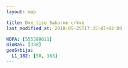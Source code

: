 ```yaml
---
layout: map

title: Dve tise Saborne crkve
last_modified_at: 2018-05-25T17:35:47+02:00

WDPA: [555589021]
BioRaS: [338]
geoSrbija:
  L1_182: [58, 163]
---
```


